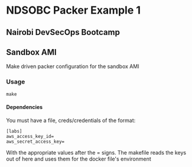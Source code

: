 # NDSOBC Packer Example 1
## Nairobi DevSecOps Bootcamp
## Sandbox AMI

Make driven packer configuration for the sandbox AMI

### Usage
```
make
```

#### Dependencies
You must have a file, creds/credentials of the format:

```
[labs]
aws_access_key_id=
aws_secret_access_key=
```

With the appropriate values after the = signs. The makefile reads the keys out of here and uses them for the docker file's environment
